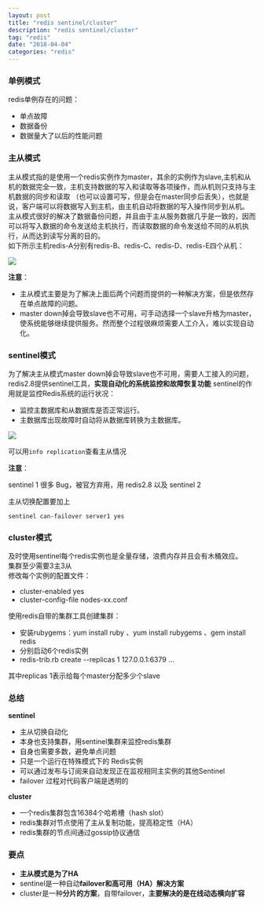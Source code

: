 ```yaml
---
layout: post
title: "redis sentinel/cluster"
description: "redis sentinel/cluster"
tag: "redis"
date: "2018-04-04"
categories: "redis"
---
```


### 单例模式    

redis单例存在的问题： 

- 单点故障 
- 数据备份
- 数据量大了以后的性能问题  

<!--more-->

### 主从模式  

主从模式指的是使用一个redis实例作为master，其余的实例作为slave,主机和从机的数据完全一致，主机支持数据的写入和读取等各项操作，而从机则只支持与主机数据的同步和读取
（也可以设置可写，但是会在master同步后丢失），也就是说，客户端可以将数据写入到主机，由主机自动将数据的写入操作同步到从机。  
主从模式很好的解决了数据备份问题，并且由于主从服务数据几乎是一致的，因而可以将写入数据的命令发送给主机执行，而读取数据的命令发送给不同的从机执行，从而达到读写分离的目的。  
如下所示主机redis-A分别有redis-B、redis-C、redis-D、redis-E四个从机：
  
![](https://olef5l6y5.qnssl.com/2018-4-4-00-30-51.png)
    
**注意**：  

- 主从模式主要是为了解决上面后两个问题而提供的一种解决方案，但是依然存在单点故障的问题。
- master down掉会导致slave也不可用，可手动选择一个slave升格为master，使系统能够继续提供服务。然而整个过程很麻烦需要人工介入，难以实现自动化。 

### sentinel模式  

为了解决主从模式master down掉会导致slave也不可用，需要人工接入的问题，redis2.8提供sentinel工具，**实现自动化的系统监控和故障恢复功能**
sentinel的作用就是监控Redis系统的运行状况：

- 监控主数据库和从数据库是否正常运行。
- 主数据库出现故障时自动将从数据库转换为主数据库。  

![](https://olef5l6y5.qnssl.com/20180404004409)

可以用`info replication`查看主从情况   

**注意**：  

sentinel 1 很多 Bug，被官方弃用，用 redis2.8 以及 sentinel 2  

主从切换配置要加上  

```
sentinel can-failover server1 yes
```  

### cluster模式  

及时使用sentinel每个redis实例也是全量存储，浪费内存并且会有木桶效应。  
集群至少需要3主3从  
修改每个实例的配置文件：
- cluster-enabled yes 
- cluster-config-file nodes-xx.conf  

使用redis自带的集群工具创建集群：  

- 安装rubygems：yum install ruby 、yum install rubygems 、gem install redis
- 分别启动6个redis实例
- redis-trib.rb create --replicas 1 127.0.0.1:6379 ... 

其中replicas 1表示给每个master分配多少个slave  

### 总结  

**sentinel**    

- 主从切换自动化 
- 本身也支持集群，用sentinel集群来监控redis集群 
- 自身也需要多数，避免单点问题
- 只是一个运行在特殊模式下的 Redis实例 
- 可以通过发布与订阅来自动发现正在监视相同主实例的其他Sentinel
- failover 过程对代码客户端是透明的 

**cluster**

- 一个redis集群包含16384个哈希槽（hash slot）
- redis集群对节点使用了主从复制功能，提高稳定性（HA）
- redis集群的节点间通过gossip协议通信

### 要点  

- **主从模式是为了HA**
- sentinel是一种自动**failover和高可用（HA）解决方案**
- cluster是一种**分片的方案**，自带failover，**主要解决的是在线动态横向扩容**
